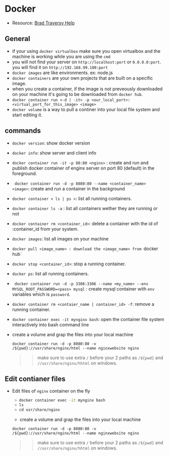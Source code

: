 # Docker
- Resource: [Brad Traversy Help](https://gist.github.com/bradtraversy/89fad226dc058a41b596d586022a9bd3)

## General
- if your using `docker virtualbox` make sure you open virtualbox and the machine is working while you are using the `cmd`
- you will not find your server on `http://localhost:port` or `0.0.0.0:port`. you will find it on `http://192.168.99.100:port`
- `docker images` are like environments. ex: node.js 
- `docker containers` are your own projects that are built on a specific image.
- when you create a container, if the image is not preveously downloaded on your machine it's going to be downloaded from `docker hub`.
- `docker container run <-d | -it> -p <our_local_port>:<virtual_port_for_this_image> <image>`
- `docker volume` is a way to pull a continer into your local file system and start editing it.


## commands
- `docker version`: show docker version
- `docker info`: show server and client info
- `docker container run -it -p 80:80 <nginx>` : create and run and publish docker container of enginx server on port 80 (default) in the foreground.
- ` docker container run -d -p 8080:80 --name <container_name> <image>`: create and run a container in the background
- `docker container < ls | ps >`: list all running containers.
- `docker container ls -a` : list all containers wether they are running or not
- `docker container rm <container_id>`: delete a container with the id of :container_id from your system.
- `docker images`: list all images on your machine
- `docker pull <image_name> : download the <image_name> from `docker hub`
- `docker stop <container_id>`: stop a running container.
- `docker ps`: list all running containers.
- ` docker container run -d -p 3306:3306 --name <my_name> --env MYSQL_ROOT_PASSWORD=<pass> mysql` : create mysql container with `env` variables which is `password`.
- `docker container rm <contaier_name | container_id> -f`: remove a running container.
- `docker container exec -it mynginx bash`: open the container file system interactively into bash command line
- create a volume and grap the files into your local machine

   ```docker container run -d -p 8080:80 -v /${pwd}://usr/share/nginx/html --name nginxwebsite nginx```
   >> make sure to use extra `/` before your 2 paths as `/${pwd}` and `//usr/share/nginx/hhtml` on windows. 

## Edit contianer files
- Edit files of `nginx` container on the fly

   ```bash
    > docker container exec -it mynginx bash
    > ls
    > cd usr/share/nginx
   ```
   - create a volume and grap the files into your local machine

   ```docker container run -d -p 8080:80 -v /${pwd}://usr/share/nginx/html --name nginxwebsite nginx```
   >> make sure to use extra `/` before your 2 paths as `/${pwd}` and `//usr/share/nginx/hhtml` on windows. 

